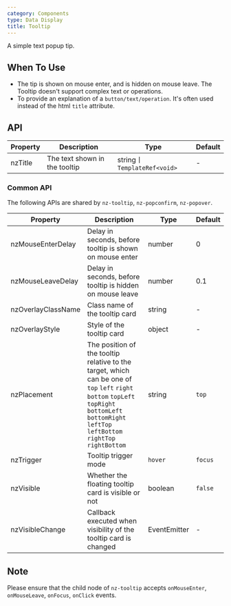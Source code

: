 ```yaml
---
category: Components
type: Data Display
title: Tooltip
---
```


A simple text popup tip.

## When To Use

- The tip is shown on mouse enter, and is hidden on mouse leave. The Tooltip doesn't support complex text or operations.
- To provide an explanation of a `button/text/operation`. It's often used instead of the html `title` attribute.

## API

| Property | Description | Type | Default |
| -------- | ----------- | ---- | ------- |
| nzTitle | The text shown in the tooltip | string丨`TemplateRef<void>` | - |

### Common API

The following APIs are shared by `nz-tooltip`, `nz-popconfirm`, `nz-popover`.

| Property | Description | Type | Default |
| -------- | ----------- | ---- | ------- |
| nzMouseEnterDelay | Delay in seconds, before tooltip is shown on mouse enter | number | 0 |
| nzMouseLeaveDelay | Delay in seconds, before tooltip is hidden on mouse leave | number | 0.1 |
| nzOverlayClassName | Class name of the tooltip card | string | - |
| nzOverlayStyle | Style of the tooltip card | object | - |
| nzPlacement | The position of the tooltip relative to the target, which can be one of `top` `left` `right` `bottom` `topLeft` `topRight` `bottomLeft` `bottomRight` `leftTop` `leftBottom` `rightTop` `rightBottom` | string | `top` |
| nzTrigger | Tooltip trigger mode | `hover`  |  `focus`  |  `click` | `hover` |
| nzVisible | Whether the floating tooltip card is visible or not | boolean | `false` |
| nzVisibleChange | Callback executed when visibility of the tooltip card is changed | EventEmitter | - |

## Note

Please ensure that the child node of `nz-tooltip` accepts `onMouseEnter`, `onMouseLeave`, `onFocus`, `onClick` events.
